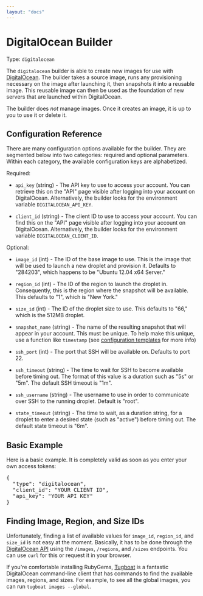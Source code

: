 ```yaml
---
layout: "docs"
---
```


# DigitalOcean Builder

Type: `digitalocean`

The `digitalocean` builder is able to create new images for use with
[DigitalOcean](http://www.digitalocean.com). The builder takes a source
image, runs any provisioning necessary on the image after launching it,
then snapshots it into a reusable image. This reusable image can then be
used as the foundation of new servers that are launched within DigitalOcean.

The builder does _not_ manage images. Once it creates an image, it is up to
you to use it or delete it.

## Configuration Reference

There are many configuration options available for the builder. They are
segmented below into two categories: required and optional parameters. Within
each category, the available configuration keys are alphabetized.

Required:

* `api_key` (string) - The API key to use to access your account. You can
  retrieve this on the "API" page visible after logging into your account
  on DigitalOcean. Alternatively, the builder looks for the environment
  variable `DIGITALOCEAN_API_KEY`.

* `client_id` (string) - The client ID to use to access your account. You can
  find this on the "API" page visible after logging into your account on
  DigitalOcean. Alternatively, the builder looks for the environment
  variable `DIGITALOCEAN_CLIENT_ID`.

Optional:

* `image_id` (int) - The ID of the base image to use. This is the image that
  will be used to launch a new droplet and provision it. Defaults to "284203",
  which happens to be "Ubuntu 12.04 x64 Server."

* `region_id` (int) - The ID of the region to launch the droplet in. Consequently,
  this is the region where the snapshot will be available. This defaults to
  "1", which is "New York."

* `size_id` (int) - The ID of the droplet size to use. This defaults to "66,"
  which is the 512MB droplet.

* `snapshot_name` (string) - The name of the resulting snapshot that will
  appear in your account. This must be unique.
  To help make this unique, use a function like `timestamp` (see
  [configuration templates](/docs/templates/configuration-templates.html) for more info)

* `ssh_port` (int) - The port that SSH will be available on. Defaults to port
  22.

* `ssh_timeout` (string) - The time to wait for SSH to become available
  before timing out. The format of this value is a duration such as "5s"
  or "5m". The default SSH timeout is "1m".

* `ssh_username` (string) - The username to use in order to communicate
  over SSH to the running droplet. Default is "root".

* `state_timeout` (string) - The time to wait, as a duration string,
for a droplet to enter a desired state (such as "active") before
timing out. The default state timeout is "6m".

## Basic Example

Here is a basic example. It is completely valid as soon as you enter your
own access tokens:

<pre class="prettyprint">
{
  "type": "digitalocean",
  "client_id": "YOUR CLIENT ID",
  "api_key": "YOUR API KEY"
}
</pre>

## Finding Image, Region, and Size IDs

Unfortunately, finding a list of available values for `image_id`, `region_id`,
and `size_id` is not easy at the moment. Basically, it has to be done through
the [DigitalOcean API](https://www.digitalocean.com/api_access) using the
`/images`, `/regions`, and `/sizes` endpoints. You can use `curl` for this
or request it in your browser.

If you're comfortable installing RubyGems, [Tugboat](https://github.com/pearkes/tugboat)
is a fantastic DigitalOcean command-line client that has commands to
find the available images, regions, and sizes. For example, to see all the
global images, you can run `tugboat images --global`.
